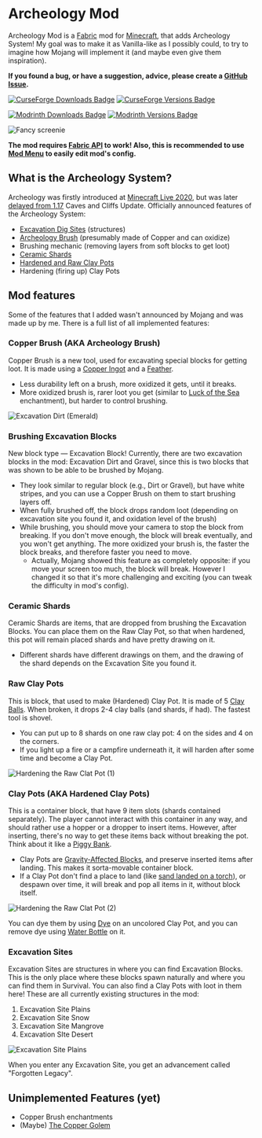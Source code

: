 # Archeology Mod
Archeology Mod is a [Fabric](https://fabricmc.net/) mod for [Minecraft](https://www.minecraft.net/), that adds Archeology System! My goal was to make it as Vanilla-like as I possibly could, to try to imagine how Mojang will implement it (and maybe even give them inspiration).

**If you found a bug, or have a suggestion, advice, please create a [GitHub Issue](https://github.com/capsey/archeology-mod/issues).**

[![CurseForge Downloads Badge](https://cf.way2muchnoise.eu/full_539957_downloads.svg "CurseForge Downloads Badge")](https://www.curseforge.com/minecraft/mc-mods/archeology)
[![CurseForge Versions Badge](https://cf.way2muchnoise.eu/versions/539957.svg "CurseForge Versions Badge")](https://www.curseforge.com/minecraft/mc-mods/archeology)

[![Modrinth Downloads Badge](https://modrinth-utils.vercel.app/api/badge/downloads?id=LWE2KdIY "Modrinth Downloads Badge")](https://modrinth.com/mod/archeology)
[![Modrinth Versions Badge](https://modrinth-utils.vercel.app/api/badge/versions?id=LWE2KdIY&logo=true "Modrinth Versions Badge")](https://modrinth.com/mod/archeology)

![Fancy screenie](https://user-images.githubusercontent.com/46106832/191838583-82b8afc4-5e5f-4369-96aa-b307a4f9d38a.png "Fancy screenie")

**The mod requires [Fabric API](https://github.com/FabricMC/fabric) to work! Also, this is recommended to use [Mod Menu](https://github.com/TerraformersMC/ModMenu) to easily edit mod's config.**

## What is the Archeology System?
Archeology was firstly introduced at [Minecraft Live 2020](https://youtu.be/DWZIfsaIgtE?t=7229), but was later [delayed from 1.17](https://youtu.be/6YgKUZnUyak?t=285) Caves and Cliffs Update. Officially announced features of the Archeology System:
* [Excavation Dig Sites](https://minecraft-archive.fandom.com/wiki/Excavation_Sites) (structures)
* [Archeology Brush](https://minecraft-archive.fandom.com/wiki/Brush) (presumably made of Copper and can oxidize)
* Brushing mechanic (removing layers from soft blocks to get loot)
* [Ceramic Shards](https://minecraft-archive.fandom.com/wiki/Ceramic_Shard)
* [Hardened and Raw Clay Pots](https://minecraft-archive.fandom.com/wiki/Clay_Pot)
* Hardening (firing up) Clay Pots

## Mod features
Some of the features that I added wasn't announced by Mojang and was made up by me. There is a full list of all implemented features:

### Copper Brush (AKA Archeology Brush)
Copper Brush is a new tool, used for excavating special blocks for getting loot. It is made using a [Copper Ingot](https://minecraft.fandom.com/wiki/Copper_Ingot) and a [Feather](https://minecraft.fandom.com/wiki/Feather).
* Less durability left on a brush, more oxidized it gets, until it breaks.
* More oxidized brush is, rarer loot you get (similar to [Luck of the Sea](https://minecraft.fandom.com/wiki/Luck_of_the_Sea) enchantment), but harder to control brushing.

![Excavation Dirt (Emerald)](https://user-images.githubusercontent.com/46106832/191838488-1c611660-0709-46d0-a5ed-64732033511d.png "Excavation Dirt (Emerald)")

### Brushing Excavation Blocks
New block type — Excavation Block! Currently, there are two excavation blocks in the mod: Excavation Dirt and Gravel, since this is two blocks that was shown to be able to be brushed by Mojang.
* They look similar to regular block (e.g., Dirt or Gravel), but have white stripes, and you can use a Copper Brush on them to start brushing layers off.
* When fully brushed off, the block drops random loot (depending on excavation site you found it, and oxidation level of the brush)
* While brushing, you should move your camera to stop the block from breaking. If you don't move enough, the block will break eventually, and you won't get anything. The more oxidized your brush is, the faster the block breaks, and therefore faster you need to move.
	* Actually, Mojang showed this feature as completely opposite: if you move your screen too much, the block will break. However I changed it so that it's more challenging and exciting (you can tweak the difficulty in mod's config).

### Ceramic Shards
Ceramic Shards are items, that are dropped from brushing the Excavation Blocks. You can place them on the Raw Clay Pot, so that when hardened, this pot will remain placed shards and have pretty drawing on it.
* Different shards have different drawings on them, and the drawing of the shard depends on the Excavation Site you found it.

### Raw Clay Pots
This is block, that used to make (Hardened) Clay Pot. It is made of 5 [Clay Balls](https://minecraft.fandom.com/wiki/Clay_Ball). When broken, it drops 2-4 clay balls (and shards, if had). The fastest tool is shovel.
* You can put up to 8 shards on one raw clay pot: 4 on the sides and 4 on the corners.
* If you light up a fire or a campfire underneath it, it will harden after some time and become a Clay Pot.

![Hardening the Raw Clat Pot (1)](https://user-images.githubusercontent.com/46106832/191838419-c52d8aa4-f76d-4e08-be2e-f28645527d40.png "Hardening the Raw Clat Pot (1)")

### Clay Pots (AKA Hardened Clay Pots)
This is a container block, that have 9 item slots (shards contained separately). The player cannot interact with this container in any way, and should rather use a hopper or a dropper to insert items. However, after inserting, there's no way to get these items back without breaking the pot. Think about it like a [Piggy Bank](https://en.wikipedia.org/wiki/Piggy_bank).
* Clay Pots are [Gravity-Affected Blocks](https://minecraft.fandom.com/wiki/Falling_Block), and preserve inserted items after landing. This makes it sorta-movable container block.
* If a Clay Pot don't find a place to land (like [sand landed on a torch](https://minecraft.fandom.com/wiki/Falling_Block#Behavior)), or despawn over time, it will break and pop all items in it, without block itself.

![Hardening the Raw Clat Pot (2)](https://user-images.githubusercontent.com/46106832/191838346-1d584fe8-beaa-4dbd-a612-eb84387c3fd6.png "Hardening the Raw Clat Pot (2)")

You can dye them by using [Dye](https://minecraft.fandom.com/wiki/Dye) on an uncolored Clay Pot, and you can remove dye using [Water Bottle](https://minecraft.fandom.com/wiki/Water_Bottle) on it.

### Excavation Sites
Excavation Sites are structures in where you can find Excavation Blocks. This is the only place where these blocks spawn naturally and where you can find them in Survival. You can also find a Clay Pots with loot in them here! These are all currently existing structures in the mod:
1. Excavation Site Plains
2. Excavation Site Snow
3. Excavation Site Mangrove
4. Excavation SIte Desert

![Excavation Site Plains](https://user-images.githubusercontent.com/46106832/191838192-69d867ae-a32b-4ff9-88f5-9b29e5f8afe4.png "Excavation Site Plains")

When you enter any Excavation Site, you get an advancement called "Forgotten Legacy".

## Unimplemented Features (yet)
* Copper Brush enchantments
* (Maybe) [The Copper Golem](https://www.youtube.com/watch?v=jVdBhu0KgJo)
